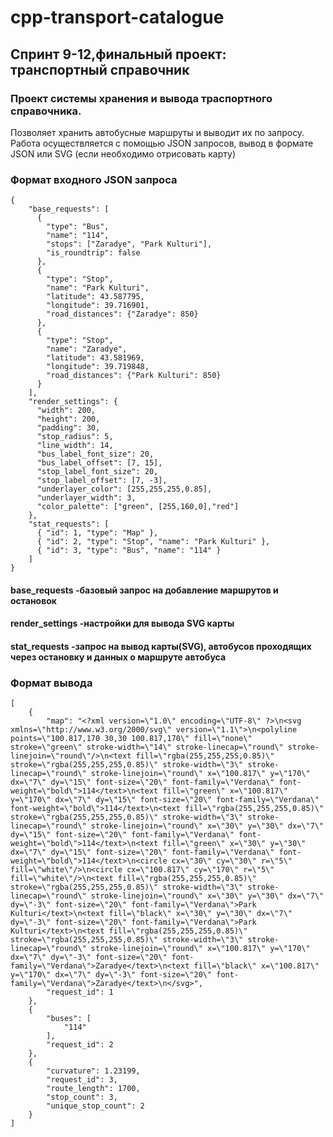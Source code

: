 # cpp-transport-catalogue
## Спринт 9-12,финальный проект: транспортный справочник
### Проект системы хранения и вывода траспортного справочника.
Позволяет хранить автобусные маршруты и выводит их по запросу.  
Работа осуществляется с помощью JSON запросов, вывод в формате JSON или SVG (если необходимо отрисовать карту)


### Формат входного JSON запроса  
```
{
    "base_requests": [
      {
        "type": "Bus",
        "name": "114",
        "stops": ["Zaradye", "Park Kulturi"],
        "is_roundtrip": false
      },
      {
        "type": "Stop",
        "name": "Park Kulturi",
        "latitude": 43.587795,
        "longitude": 39.716901,
        "road_distances": {"Zaradye": 850}
      },
      {
        "type": "Stop",
        "name": "Zaradye",
        "latitude": 43.581969,
        "longitude": 39.719848,
        "road_distances": {"Park Kulturi": 850}
      }
    ],
    "render_settings": {
      "width": 200,
      "height": 200,
      "padding": 30,
      "stop_radius": 5,
      "line_width": 14,
      "bus_label_font_size": 20,
      "bus_label_offset": [7, 15],
      "stop_label_font_size": 20,
      "stop_label_offset": [7, -3],
      "underlayer_color": [255,255,255,0.85],
      "underlayer_width": 3,
      "color_palette": ["green", [255,160,0],"red"]
    },
    "stat_requests": [
      { "id": 1, "type": "Map" },
      { "id": 2, "type": "Stop", "name": "Park Kulturi" },
      { "id": 3, "type": "Bus", "name": "114" }
    ]
}
```  
#### base_requests -базовый запрос на добавление маршрутов и остановок
#### render_settings -настройки для вывода SVG карты 
#### stat_requests -запрос на вывод карты(SVG), автобусов проходящих через остановку и данных о маршруте автобуса

### Формат вывода
```
[
    {
        "map": "<?xml version=\"1.0\" encoding=\"UTF-8\" ?>\n<svg xmlns=\"http://www.w3.org/2000/svg\" version=\"1.1\">\n<polyline points=\"100.817,170 30,30 100.817,170\" fill=\"none\" stroke=\"green\" stroke-width=\"14\" stroke-linecap=\"round\" stroke-linejoin=\"round\"/>\n<text fill=\"rgba(255,255,255,0.85)\" stroke=\"rgba(255,255,255,0.85)\" stroke-width=\"3\" stroke-linecap=\"round\" stroke-linejoin=\"round\" x=\"100.817\" y=\"170\" dx=\"7\" dy=\"15\" font-size=\"20\" font-family=\"Verdana\" font-weight=\"bold\">114</text>\n<text fill=\"green\" x=\"100.817\" y=\"170\" dx=\"7\" dy=\"15\" font-size=\"20\" font-family=\"Verdana\" font-weight=\"bold\">114</text>\n<text fill=\"rgba(255,255,255,0.85)\" stroke=\"rgba(255,255,255,0.85)\" stroke-width=\"3\" stroke-linecap=\"round\" stroke-linejoin=\"round\" x=\"30\" y=\"30\" dx=\"7\" dy=\"15\" font-size=\"20\" font-family=\"Verdana\" font-weight=\"bold\">114</text>\n<text fill=\"green\" x=\"30\" y=\"30\" dx=\"7\" dy=\"15\" font-size=\"20\" font-family=\"Verdana\" font-weight=\"bold\">114</text>\n<circle cx=\"30\" cy=\"30\" r=\"5\" fill=\"white\"/>\n<circle cx=\"100.817\" cy=\"170\" r=\"5\" fill=\"white\"/>\n<text fill=\"rgba(255,255,255,0.85)\" stroke=\"rgba(255,255,255,0.85)\" stroke-width=\"3\" stroke-linecap=\"round\" stroke-linejoin=\"round\" x=\"30\" y=\"30\" dx=\"7\" dy=\"-3\" font-size=\"20\" font-family=\"Verdana\">Park Kulturi</text>\n<text fill=\"black\" x=\"30\" y=\"30\" dx=\"7\" dy=\"-3\" font-size=\"20\" font-family=\"Verdana\">Park Kulturi</text>\n<text fill=\"rgba(255,255,255,0.85)\" stroke=\"rgba(255,255,255,0.85)\" stroke-width=\"3\" stroke-linecap=\"round\" stroke-linejoin=\"round\" x=\"100.817\" y=\"170\" dx=\"7\" dy=\"-3\" font-size=\"20\" font-family=\"Verdana\">Zaradye</text>\n<text fill=\"black\" x=\"100.817\" y=\"170\" dx=\"7\" dy=\"-3\" font-size=\"20\" font-family=\"Verdana\">Zaradye</text>\n</svg>",
        "request_id": 1
    },
    {
        "buses": [
            "114"
        ],
        "request_id": 2
    },
    {
        "curvature": 1.23199,
        "request_id": 3,
        "route_length": 1700,
        "stop_count": 3,
        "unique_stop_count": 2
    }
]
```
